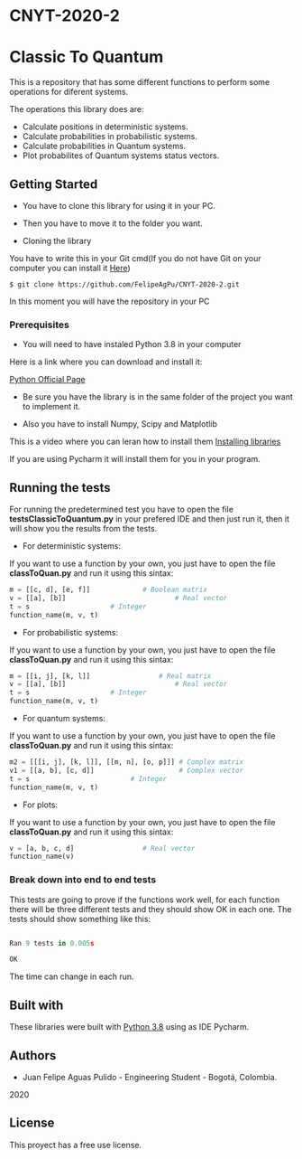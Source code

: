 # CNYT-2020-2
# Classic To Quantum

This is a repository that has some different functions to perform some operations for diferent systems.

The operations this library does are:

- Calculate positions in deterministic systems.
- Calculate probabilities in probabilistic systems.
- Calculate probabilities in Quantum systems.
- Plot probabilites of Quantum systems status vectors.


## Getting Started

- You have to clone this library for using it in your PC.
- Then you have to move it to the folder you want.



- Cloning the library

You have to write this in your Git cmd(If you do not have Git on your computer you can install it [Here](https://git-scm.com/))
```git bash
$ git clone https://github.com/FelipeAgPu/CNYT-2020-2.git
```

In this moment you will have the repository in your PC
### Prerequisites

- You will need to have instaled Python 3.8 in your computer

Here is a link where you can download and install it:

[Python Official Page](https://python.org/)

- Be sure you have the library is in the same folder of the project you want to implement it.

- Also you have to install Numpy, Scipy and Matplotlib

This is a video where you can leran how to install them [Installing libraries](https://www.youtube.com/watch?v=oE4KeuVNqcQ)

If you are using Pycharm it will install them for you in your program.

## Running the tests
For running the predetermined test you have to open the file **testsClassicToQuantum.py** in your prefered IDE and then just run it, then it will show you the results from the tests.

- For deterministic systems:

If you want to use a function by your own, you just have to open the file **classToQuan.py** and run it using this sintax:
```python
m = [[c, d], [e, f]]			 # Boolean matrix
v = [[a], [b]]                           # Real vector
t = s					 # Integer
function_name(m, v, t)
```

- For probabilistic systems:

If you want to use a function by your own, you just have to open the file **classToQuan.py** and run it using this sintax:
```python
m = [[i, j], [k, l]]	 	         # Real matrix
v = [[a], [b]]                           # Real vector
t = s					 # Integer
function_name(m, v, t)
```

- For quantum systems:

If you want to use a function by your own, you just have to open the file **classToQuan.py** and run it using this sintax:
```python
m2 = [[[i, j], [k, l]], [[m, n], [o, p]]] # Complex matrix
v1 = [[a, b], [c, d]]                     # Complex vector
t = s			        	  # Integer
function_name(m, v, t)
```

- For plots:

If you want to use a function by your own, you just have to open the file **classToQuan.py** and run it using this sintax:
```python
v = [a, b, c, d]                 # Real vector
function_name(v)
```

### Break down into end to end tests

This tests are going to prove if the functions work well, for each function there will be three different tests and they should show OK in each one.
The tests should show something like this:
```python

Ran 9 tests in 0.005s

OK
```
The time can change in each run.

## Built with

These libraries were built with [Python 3.8](https://python.org/) using as IDE Pycharm.

## Authors

- Juan Felipe Aguas Pulido - Engineering Student - Bogotá, Colombia.

2020

## License
This proyect has a free use license.
